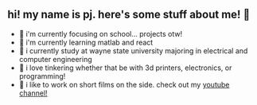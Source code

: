 ## hi! my name is pj. here's some stuff about me! 👋
- 🔭 i'm currently focusing on school... projects otw!
- 🌱 i'm currently learning matlab and react
- 🏫 i currently study at wayne state university majoring in electrical and computer engineering
- 🔨 i love tinkering whether that be with 3d printers, electronics, or programming!
- 🎥 i like to work on short films on the side. check out my <a target="_blank" href="https://www.youtube.com/channel/UC2hlN8nkIE6jQl7qLvJFRNA">youtube channel!</a>
